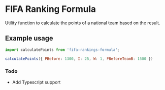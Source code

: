 # FIFA Ranking Formula

Utility function to calculate the points of a national team based on the result.

## Example usage
```js
import calculatePoints from 'fifa-rankings-formula';

calculatePoints({ PBefore: 1300, I: 25, W: 1, PBeforeTeamB: 1500 })
```
### Todo
- Add Typescript support
